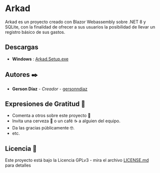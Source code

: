 ﻿# Arkad

Arkad es un proyecto creado con Blazor Webassembly sobre .NET 8 y SQLite, con la finalidad de ofrecer a sus usuarios la posibilidad de llevar un registro básico de sus gastos.


## Descargas

* **Windows** : [Arkad.Setup.exe](Installer/Output/Arkad.Setup.exe)


## Autores ✒️

* **Gerson Díaz** - *Creador* - [gersonndiaz](https://github.com/gersonndiaz)

## Expresiones de Gratitud 🎁

* Comenta a otros sobre este proyecto 📢
* Invita una cerveza 🍺 o un café ☕ a alguien del equipo. 
* Da las gracias públicamente 🤓.
* etc.

## Licencia 📄

Este proyecto está bajo la Licencia GPLv3 - mira el archivo [LICENSE.md](License.md) para detalles
